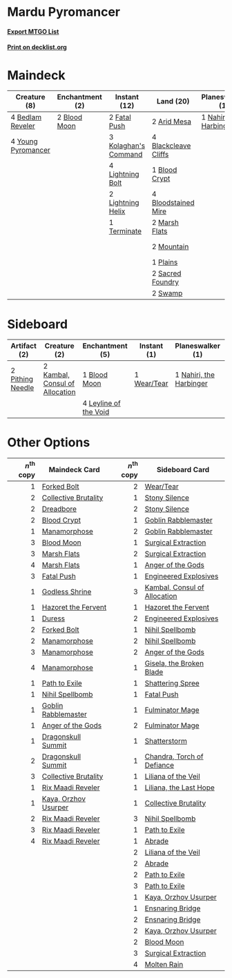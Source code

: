 # Mardu Pyromancer

#### [Export MTGO List](../collection/Mardu%20Pyromancer/Mardu%20Pyromancer.txt)
#### [Print on decklist.org](http://decklist.org/?deckmain=2%09Arid%20Mesa%0A4%09Bedlam%20Reveler%0A4%09Blackcleave%20Cliffs%0A1%09Blood%20Crypt%0A2%09Blood%20Moon%0A4%09Bloodstained%20Mire%0A1%09Collective%20Brutality%0A1%09Dreadbore%0A4%09Faithless%20Looting%0A2%09Fatal%20Push%0A4%09Inquisition%20of%20Kozilek%0A3%09Kolaghan's%20Command%0A4%09Lightning%20Bolt%0A2%09Lightning%20Helix%0A4%09Lingering%20Souls%0A2%09Marsh%20Flats%0A2%09Mountain%0A1%09Nahiri,%20the%20Harbinger%0A1%09Plains%0A2%09Sacred%20Foundry%0A2%09Swamp%0A1%09Terminate%0A3%09Thoughtseize%0A4%09Young%20Pyromancer&deckside=1%09Blood%20Moon%0A2%09Kambal,%20Consul%20of%20Allocation%0A4%09Leyline%20of%20the%20Void%0A3%09Molten%20Rain%0A1%09Nahiri,%20the%20Harbinger%0A2%09Pithing%20Needle%0A1%09Thoughtseize%0A1%09Wear/Tear)
# Maindeck

|                                        Creature (8)                                         |                                   Enchantment (2)                                    |                                         Instant (12)                                          |                                           Land (20)                                           |                                         Planeswalker (1)                                         |                                           Sorcery (17)                                            |
|---------------------------------------------------------------------------------------------|--------------------------------------------------------------------------------------|-----------------------------------------------------------------------------------------------|-----------------------------------------------------------------------------------------------|--------------------------------------------------------------------------------------------------|---------------------------------------------------------------------------------------------------|
|4 [Bedlam Reveler](http://gatherer.wizards.com/Pages/Card/Details.aspx?multiverseid=414415)  |2 [Blood Moon](http://gatherer.wizards.com/Pages/Card/Details.aspx?multiverseid=45386)|2 [Fatal Push](http://gatherer.wizards.com/Pages/Card/Details.aspx?multiverseid=423724)        |2 [Arid Mesa](http://gatherer.wizards.com/Pages/Card/Details.aspx?multiverseid=405092)         |1 [Nahiri, the Harbinger](http://gatherer.wizards.com/Pages/Card/Details.aspx?multiverseid=410012)|1 [Collective Brutality](http://gatherer.wizards.com/Pages/Card/Details.aspx?multiverseid=414380)  |
|4 [Young Pyromancer](http://gatherer.wizards.com/Pages/Card/Details.aspx?multiverseid=426592)|                                                                                      |3 [Kolaghan's Command](http://gatherer.wizards.com/Pages/Card/Details.aspx?multiverseid=394613)|4 [Blackcleave Cliffs](http://gatherer.wizards.com/Pages/Card/Details.aspx?multiverseid=209401)|                                                                                                  |1 [Dreadbore](http://gatherer.wizards.com/Pages/Card/Details.aspx?multiverseid=430622)             |
|                                                                                             |                                                                                      |4 [Lightning Bolt](http://gatherer.wizards.com/Pages/Card/Details.aspx?multiverseid=806)       |1 [Blood Crypt](http://gatherer.wizards.com/Pages/Card/Details.aspx?multiverseid=97102)        |                                                                                                  |4 [Faithless Looting](http://gatherer.wizards.com/Pages/Card/Details.aspx?multiverseid=389512)     |
|                                                                                             |                                                                                      |2 [Lightning Helix](http://gatherer.wizards.com/Pages/Card/Details.aspx?multiverseid=249386)   |4 [Bloodstained Mire](http://gatherer.wizards.com/Pages/Card/Details.aspx?multiverseid=405094) |                                                                                                  |4 [Inquisition of Kozilek](http://gatherer.wizards.com/Pages/Card/Details.aspx?multiverseid=416897)|
|                                                                                             |                                                                                      |1 [Terminate](http://gatherer.wizards.com/Pages/Card/Details.aspx?multiverseid=176449)         |2 [Marsh Flats](http://gatherer.wizards.com/Pages/Card/Details.aspx?multiverseid=405101)       |                                                                                                  |4 [Lingering Souls](http://gatherer.wizards.com/Pages/Card/Details.aspx?multiverseid=368485)       |
|                                                                                             |                                                                                      |                                                                                               |2 [Mountain](http://gatherer.wizards.com/Pages/Card/Details.aspx?multiverseid=439859)          |                                                                                                  |3 [Thoughtseize](http://gatherer.wizards.com/Pages/Card/Details.aspx?multiverseid=438676)          |
|                                                                                             |                                                                                      |                                                                                               |1 [Plains](http://gatherer.wizards.com/Pages/Card/Details.aspx?multiverseid=439856)            |                                                                                                  |                                                                                                   |
|                                                                                             |                                                                                      |                                                                                               |2 [Sacred Foundry](http://gatherer.wizards.com/Pages/Card/Details.aspx?multiverseid=405106)    |                                                                                                  |                                                                                                   |
|                                                                                             |                                                                                      |                                                                                               |2 [Swamp](http://gatherer.wizards.com/Pages/Card/Details.aspx?multiverseid=439858)             |                                                                                                  |                                                                                                   |


# Sideboard

|                                       Artifact (2)                                        |                                              Creature (2)                                               |                                        Enchantment (5)                                         |                                     Instant (1)                                      |                                         Planeswalker (1)                                         |                                       Sorcery (4)                                       |
|-------------------------------------------------------------------------------------------|---------------------------------------------------------------------------------------------------------|------------------------------------------------------------------------------------------------|--------------------------------------------------------------------------------------|--------------------------------------------------------------------------------------------------|-----------------------------------------------------------------------------------------|
|2 [Pithing Needle](http://gatherer.wizards.com/Pages/Card/Details.aspx?multiverseid=129526)|2 [Kambal, Consul of Allocation](http://gatherer.wizards.com/Pages/Card/Details.aspx?multiverseid=417756)|1 [Blood Moon](http://gatherer.wizards.com/Pages/Card/Details.aspx?multiverseid=45386)          |1 [Wear/Tear](http://gatherer.wizards.com/Pages/Card/Details.aspx?multiverseid=368950)|1 [Nahiri, the Harbinger](http://gatherer.wizards.com/Pages/Card/Details.aspx?multiverseid=410012)|3 [Molten Rain](http://gatherer.wizards.com/Pages/Card/Details.aspx?multiverseid=425928) |
|                                                                                           |                                                                                                         |4 [Leyline of the Void](http://gatherer.wizards.com/Pages/Card/Details.aspx?multiverseid=107682)|                                                                                      |                                                                                                  |1 [Thoughtseize](http://gatherer.wizards.com/Pages/Card/Details.aspx?multiverseid=438676)|


# Other Options

|*n*<sup>th</sup> copy|                                         Maindeck Card                                         |*n*<sup>th</sup> copy|                                            Sideboard Card                                             |
|--------------------:|-----------------------------------------------------------------------------------------------|--------------------:|-------------------------------------------------------------------------------------------------------|
|                    1|[Forked Bolt](http://gatherer.wizards.com/Pages/Card/Details.aspx?multiverseid=401702)         |                    2|[Wear/Tear](http://gatherer.wizards.com/Pages/Card/Details.aspx?multiverseid=368950)                   |
|                    2|[Collective Brutality](http://gatherer.wizards.com/Pages/Card/Details.aspx?multiverseid=414380)|                    1|[Stony Silence](http://gatherer.wizards.com/Pages/Card/Details.aspx?multiverseid=247425)               |
|                    2|[Dreadbore](http://gatherer.wizards.com/Pages/Card/Details.aspx?multiverseid=430622)           |                    2|[Stony Silence](http://gatherer.wizards.com/Pages/Card/Details.aspx?multiverseid=247425)               |
|                    2|[Blood Crypt](http://gatherer.wizards.com/Pages/Card/Details.aspx?multiverseid=97102)          |                    1|[Goblin Rabblemaster](http://gatherer.wizards.com/Pages/Card/Details.aspx?multiverseid=438486)         |
|                    1|[Manamorphose](http://gatherer.wizards.com/Pages/Card/Details.aspx?multiverseid=370568)        |                    2|[Goblin Rabblemaster](http://gatherer.wizards.com/Pages/Card/Details.aspx?multiverseid=438486)         |
|                    3|[Blood Moon](http://gatherer.wizards.com/Pages/Card/Details.aspx?multiverseid=45386)           |                    1|[Surgical Extraction](http://gatherer.wizards.com/Pages/Card/Details.aspx?multiverseid=397706)         |
|                    3|[Marsh Flats](http://gatherer.wizards.com/Pages/Card/Details.aspx?multiverseid=405101)         |                    2|[Surgical Extraction](http://gatherer.wizards.com/Pages/Card/Details.aspx?multiverseid=397706)         |
|                    4|[Marsh Flats](http://gatherer.wizards.com/Pages/Card/Details.aspx?multiverseid=405101)         |                    1|[Anger of the Gods](http://gatherer.wizards.com/Pages/Card/Details.aspx?multiverseid=438682)           |
|                    3|[Fatal Push](http://gatherer.wizards.com/Pages/Card/Details.aspx?multiverseid=423724)          |                    1|[Engineered Explosives](http://gatherer.wizards.com/Pages/Card/Details.aspx?multiverseid=50139)        |
|                    1|[Godless Shrine](http://gatherer.wizards.com/Pages/Card/Details.aspx?multiverseid=405099)      |                    3|[Kambal, Consul of Allocation](http://gatherer.wizards.com/Pages/Card/Details.aspx?multiverseid=417756)|
|                    1|[Hazoret the Fervent](http://gatherer.wizards.com/Pages/Card/Details.aspx?multiverseid=426838) |                    1|[Hazoret the Fervent](http://gatherer.wizards.com/Pages/Card/Details.aspx?multiverseid=426838)         |
|                    1|[Duress](http://gatherer.wizards.com/Pages/Card/Details.aspx?multiverseid=14557)               |                    2|[Engineered Explosives](http://gatherer.wizards.com/Pages/Card/Details.aspx?multiverseid=50139)        |
|                    2|[Forked Bolt](http://gatherer.wizards.com/Pages/Card/Details.aspx?multiverseid=401702)         |                    1|[Nihil Spellbomb](http://gatherer.wizards.com/Pages/Card/Details.aspx?multiverseid=442215)             |
|                    2|[Manamorphose](http://gatherer.wizards.com/Pages/Card/Details.aspx?multiverseid=370568)        |                    2|[Nihil Spellbomb](http://gatherer.wizards.com/Pages/Card/Details.aspx?multiverseid=442215)             |
|                    3|[Manamorphose](http://gatherer.wizards.com/Pages/Card/Details.aspx?multiverseid=370568)        |                    2|[Anger of the Gods](http://gatherer.wizards.com/Pages/Card/Details.aspx?multiverseid=438682)           |
|                    4|[Manamorphose](http://gatherer.wizards.com/Pages/Card/Details.aspx?multiverseid=370568)        |                    1|[Gisela, the Broken Blade](http://gatherer.wizards.com/Pages/Card/Details.aspx?multiverseid=414319)    |
|                    1|[Path to Exile](http://gatherer.wizards.com/Pages/Card/Details.aspx?multiverseid=220511)       |                    1|[Shattering Spree](http://gatherer.wizards.com/Pages/Card/Details.aspx?multiverseid=456224)            |
|                    1|[Nihil Spellbomb](http://gatherer.wizards.com/Pages/Card/Details.aspx?multiverseid=442215)     |                    1|[Fatal Push](http://gatherer.wizards.com/Pages/Card/Details.aspx?multiverseid=423724)                  |
|                    1|[Goblin Rabblemaster](http://gatherer.wizards.com/Pages/Card/Details.aspx?multiverseid=438486) |                    1|[Fulminator Mage](http://gatherer.wizards.com/Pages/Card/Details.aspx?multiverseid=397686)             |
|                    1|[Anger of the Gods](http://gatherer.wizards.com/Pages/Card/Details.aspx?multiverseid=438682)   |                    2|[Fulminator Mage](http://gatherer.wizards.com/Pages/Card/Details.aspx?multiverseid=397686)             |
|                    1|[Dragonskull Summit](http://gatherer.wizards.com/Pages/Card/Details.aspx?multiverseid=420909)  |                    1|[Shatterstorm](http://gatherer.wizards.com/Pages/Card/Details.aspx?multiverseid=130370)                |
|                    2|[Dragonskull Summit](http://gatherer.wizards.com/Pages/Card/Details.aspx?multiverseid=420909)  |                    1|[Chandra, Torch of Defiance](http://gatherer.wizards.com/Pages/Card/Details.aspx?multiverseid=417683)  |
|                    3|[Collective Brutality](http://gatherer.wizards.com/Pages/Card/Details.aspx?multiverseid=414380)|                    1|[Liliana of the Veil](http://gatherer.wizards.com/Pages/Card/Details.aspx?multiverseid=235597)         |
|                    1|[Rix Maadi Reveler](http://gatherer.wizards.com/Pages/Card/Details.aspx?multiverseid=457253)   |                    1|[Liliana, the Last Hope](http://gatherer.wizards.com/Pages/Card/Details.aspx?multiverseid=414388)      |
|                    1|[Kaya, Orzhov Usurper](http://gatherer.wizards.com/Pages/Card/Details.aspx?multiverseid=457330)|                    1|[Collective Brutality](http://gatherer.wizards.com/Pages/Card/Details.aspx?multiverseid=414380)        |
|                    2|[Rix Maadi Reveler](http://gatherer.wizards.com/Pages/Card/Details.aspx?multiverseid=457253)   |                    3|[Nihil Spellbomb](http://gatherer.wizards.com/Pages/Card/Details.aspx?multiverseid=442215)             |
|                    3|[Rix Maadi Reveler](http://gatherer.wizards.com/Pages/Card/Details.aspx?multiverseid=457253)   |                    1|[Path to Exile](http://gatherer.wizards.com/Pages/Card/Details.aspx?multiverseid=220511)               |
|                    4|[Rix Maadi Reveler](http://gatherer.wizards.com/Pages/Card/Details.aspx?multiverseid=457253)   |                    1|[Abrade](http://gatherer.wizards.com/Pages/Card/Details.aspx?multiverseid=430772)                      |
|                     |                                                                                               |                    2|[Liliana of the Veil](http://gatherer.wizards.com/Pages/Card/Details.aspx?multiverseid=235597)         |
|                     |                                                                                               |                    2|[Abrade](http://gatherer.wizards.com/Pages/Card/Details.aspx?multiverseid=430772)                      |
|                     |                                                                                               |                    2|[Path to Exile](http://gatherer.wizards.com/Pages/Card/Details.aspx?multiverseid=220511)               |
|                     |                                                                                               |                    3|[Path to Exile](http://gatherer.wizards.com/Pages/Card/Details.aspx?multiverseid=220511)               |
|                     |                                                                                               |                    1|[Kaya, Orzhov Usurper](http://gatherer.wizards.com/Pages/Card/Details.aspx?multiverseid=457330)        |
|                     |                                                                                               |                    1|[Ensnaring Bridge](http://gatherer.wizards.com/Pages/Card/Details.aspx?multiverseid=15866)             |
|                     |                                                                                               |                    2|[Ensnaring Bridge](http://gatherer.wizards.com/Pages/Card/Details.aspx?multiverseid=15866)             |
|                     |                                                                                               |                    2|[Kaya, Orzhov Usurper](http://gatherer.wizards.com/Pages/Card/Details.aspx?multiverseid=457330)        |
|                     |                                                                                               |                    2|[Blood Moon](http://gatherer.wizards.com/Pages/Card/Details.aspx?multiverseid=45386)                   |
|                     |                                                                                               |                    3|[Surgical Extraction](http://gatherer.wizards.com/Pages/Card/Details.aspx?multiverseid=397706)         |
|                     |                                                                                               |                    4|[Molten Rain](http://gatherer.wizards.com/Pages/Card/Details.aspx?multiverseid=425928)                 |

